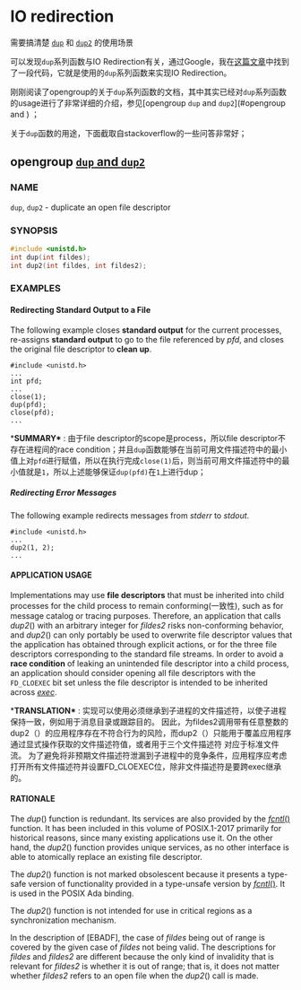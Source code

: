 # IO redirection







需要搞清楚 [`dup`](http://pubs.opengroup.org/onlinepubs/007904975/functions/dup.html) 和 [`dup2`](https://pubs.opengroup.org/onlinepubs/9699919799/functions/dup.html) 的使用场景

可以发现`dup`系列函数与IO Redirection有关，通过Google，我在[这篇文章](http://cau.ac.kr/~bongbong/linux09/linux09-additional.ppt)中找到了一段代码，它就是使用的`dup`系列函数来实现IO Redirection。

刚刚阅读了opengroup的关于`dup`系列函数的文档，其中其实已经对`dup`系列函数的usage进行了非常详细的介绍，参见[opengroup `dup` and `dup2`](#opengroup  and ) ；



关于`dup`函数的用途，下面截取自stackoverflow的一些问答非常好；







## opengroup [`dup` and `dup2`](https://pubs.opengroup.org/onlinepubs/9699919799/functions/dup.html)

### NAME

`dup`, `dup2` - duplicate an open file descriptor

### SYNOPSIS

```C++
#include <unistd.h>
int dup(int fildes);
int dup2(int fildes, int fildes2);
```

### EXAMPLES

#### Redirecting Standard Output to a File

The following example closes **standard output** for the current processes, re-assigns **standard output** to go to the file referenced by *pfd*, and closes the original file descriptor to **clean up**.

```
#include <unistd.h>
...
int pfd;
...
close(1);
dup(pfd);
close(pfd);
...
```

***SUMMARY\*** : 由于file descriptor的scope是process，所以file descriptor不存在进程间的race condition；并且`dup`函数能够在当前可用文件描述符中的最小值上对`pfd`进行赋值，所以在执行完成`close(1)`后，则当前可用文件描述符中的最小值就是`1`，所以上述能够保证`dup(pfd)`在`1`上进行dup；

##### Redirecting Error Messages

The following example redirects messages from *stderr* to *stdout*.

```
#include <unistd.h>
...
dup2(1, 2);
...
```

#### APPLICATION USAGE

Implementations may use **file descriptors** that must be inherited into child processes for the child process to remain conforming(一致性), such as for message catalog or tracing purposes. Therefore, an application that calls *dup2*() with an arbitrary integer for *fildes2* risks non-conforming behavior, and *dup2*() can only portably be used to overwrite file descriptor values that the application has obtained through explicit actions, or for the three file descriptors corresponding to the standard file streams. In order to avoid a **race condition** of leaking an unintended file descriptor into a child process, an application should consider opening all file descriptors with the `FD_CLOEXEC` bit set unless the file descriptor is intended to be inherited across [*exec*](https://pubs.opengroup.org/onlinepubs/9699919799/functions/exec.html).

***TRANSLATION\*** : 实现可以使用必须继承到子进程的文件描述符，以使子进程保持一致，例如用于消息目录或跟踪目的。 因此，为fildes2调用带有任意整数的dup2（）的应用程序存在不符合行为的风险，而dup2（）只能用于覆盖应用程序通过显式操作获取的文件描述符值，或者用于三个文件描述符 对应于标准文件流。 为了避免将非预期文件描述符泄漏到子进程中的竞争条件，应用程序应考虑打开所有文件描述符并设置FD_CLOEXEC位，除非文件描述符是要跨exec继承的。

#### RATIONALE

The *dup*() function is redundant. Its services are also provided by the [*fcntl*()](https://pubs.opengroup.org/onlinepubs/9699919799/functions/fcntl.html) function. It has been included in this volume of POSIX.1-2017 primarily for historical reasons, since many existing applications use it. On the other hand, the *dup2*() function provides unique services, as no other interface is able to atomically replace an existing file descriptor.

The *dup2*() function is not marked obsolescent because it presents a type-safe version of functionality provided in a type-unsafe version by [*fcntl*()](https://pubs.opengroup.org/onlinepubs/9699919799/functions/fcntl.html). It is used in the POSIX Ada binding.

The *dup2*() function is not intended for use in critical regions as a synchronization mechanism.

In the description of [EBADF], the case of *fildes* being out of range is covered by the given case of *fildes* not being valid. The descriptions for *fildes* and *fildes2* are different because the only kind of invalidity that is relevant for *fildes2* is whether it is out of range; that is, it does not matter whether *fildes2* refers to an open file when the *dup2*() call is made.